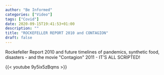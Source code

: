 ```yaml
---
author: "Be Informed"
categories: ["Video"]
tags: ["Covid"]
date: 2020-09-15T19:41:53+01:00
description: ""
title: "ROCKEFELLER REPORT 2010 and CONTAGION"
draft: false
---
```


Rockefeller Report 2010 and future timelines of pandemics, synthetic food, disasters - and the movie "Contagion" 2011 - IT'S ALL SCRIPTED!

{{< youtube 9y5ix5zBqms >}}